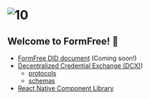 # ![10](https://pbs.twimg.com/profile_banners/1082352251241463809/1609525088/1500x500)

## Welcome to FormFree! 👋

- [FormFree DID document](https://github.com/FormFree/formfree.github.io/tree/main/.well-known/did.json) (Coming soon!)
- [Decentralized Credential Exchange (DCX)](https://github.com/TBD54566975/incubation-dcx))
  - [protocols](https://github.com/FormFree/formfree.github.io/tree/main/.well-known/protocols)
  - [schemas](https://github.com/FormFree/formfree.github.io/tree/main/.well-known/schemas)
- [React Native Component Library](https://github.com/FormFree/react-native-ff-elements)

